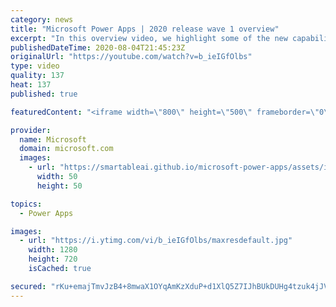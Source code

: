 ```yaml
---
category: news
title: "Microsoft Power Apps | 2020 release wave 1 overview"
excerpt: "In this overview video, we highlight some of the new capabilities included in the latest update to Microsoft Power Apps.      Here are the capabilities covered:     UI enhancements       • Save is always visible       • Chart formatting  Grid user experience enhancements       • Conditional search  "
publishedDateTime: 2020-08-04T21:45:23Z
originalUrl: "https://youtube.com/watch?v=b_ieIGfOlbs"
type: video
quality: 137
heat: 137
published: true

featuredContent: "<iframe width=\"800\" height=\"500\" frameborder=\"0\" src=\"https://www.youtube.com/embed/b_ieIGfOlbs\" allow=\"accelerometer; autoplay; encrypted-media; gyroscope; picture-in-picture\" allowfullscreen></iframe>"

provider:
  name: Microsoft
  domain: microsoft.com
  images:
    - url: "https://smartableai.github.io/microsoft-power-apps/assets/images/organizations/microsoft.com-50x50.jpg"
      width: 50
      height: 50

topics:
  - Power Apps

images:
  - url: "https://i.ytimg.com/vi/b_ieIGfOlbs/maxresdefault.jpg"
    width: 1280
    height: 720
    isCached: true

secured: "rKu+emajTmvJzB4+8mwaX1OYqAmKzXduP+d1XlQ5Z7IJhBUkDUHg4tzuk4jJV30oWgWq+tqAWD2mdlEgiCVHnzV1xLTcdDIqQazr2M7v3Vo4QhiRR7KzSYWWb4LBUMDJLESlyX5XBMycMtQlPvz2KzyiLubhycH4fKqxKHsjGfKmBPmLx68g9sWH4Or+Bmyfgkqt8TElvwxhll1sYTjuepv+KhHsqrDUA4jIulww14FkfOogVZtj9d8H648ldHyETuL9lBYmb8cQ2k0MIqm39XQWJ+oaNQf4KeXGhaNy5BI7iMhxrY9iZ1pye9nvX0gdW3G4ujYQ0xkwOxMDpQax26uO2RzhFKvUAN9zh2P+R4Jfl0QjucVH440mro6o5u1UDUhG5GrFVTrWCYshqUXdWSNJCOFDLjtoLD5yo9oNYqClQbP8og4YzZut32Jw0big;s0/IukhZtBLvkLyoR7chUQ=="
---
```


